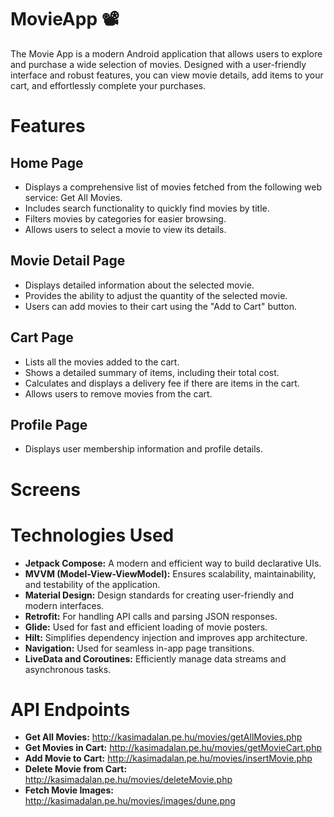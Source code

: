 # MovieApp 📽️

The Movie App is a modern Android application that allows users to explore and purchase a wide selection of movies. Designed with a user-friendly interface and robust features, you can view movie details, add items to your cart, and effortlessly complete your purchases.

# Features

## Home Page

- Displays a comprehensive list of movies fetched from the following web service: Get All Movies.
- Includes search functionality to quickly find movies by title.
- Filters movies by categories for easier browsing.
- Allows users to select a movie to view its details.

## Movie Detail Page

- Displays detailed information about the selected movie.
- Provides the ability to adjust the quantity of the selected movie.
- Users can add movies to their cart using the "Add to Cart" button.

## Cart Page

- Lists all the movies added to the cart.
- Shows a detailed summary of items, including their total cost.
- Calculates and displays a delivery fee if there are items in the cart.
- Allows users to remove movies from the cart.

## Profile Page

- Displays user membership information and profile details.


# Screens 


# Technologies Used

- **Jetpack Compose:** A modern and efficient way to build declarative UIs.
- **MVVM (Model-View-ViewModel):** Ensures scalability, maintainability, and testability of the application.
- **Material Design:** Design standards for creating user-friendly and modern interfaces.
- **Retrofit:** For handling API calls and parsing JSON responses.
- **Glide:** Used for fast and efficient loading of movie posters.
- **Hilt:** Simplifies dependency injection and improves app architecture.
- **Navigation:** Used for seamless in-app page transitions.
- **LiveData and Coroutines:** Efficiently manage data streams and asynchronous tasks.

# API Endpoints

- **Get All Movies:** http://kasimadalan.pe.hu/movies/getAllMovies.php
- **Get Movies in Cart:** http://kasimadalan.pe.hu/movies/getMovieCart.php
- **Add Movie to Cart:** http://kasimadalan.pe.hu/movies/insertMovie.php
- **Delete Movie from Cart:** http://kasimadalan.pe.hu/movies/deleteMovie.php
- **Fetch Movie Images:** http://kasimadalan.pe.hu/movies/images/dune.png
 




